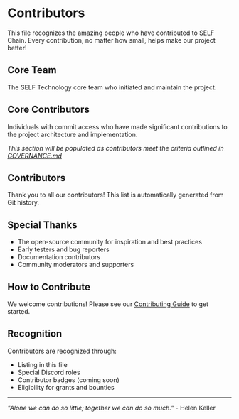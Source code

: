 # Contributors

This file recognizes the amazing people who have contributed to SELF Chain. Every contribution, no matter how small, helps make our project better!

## Core Team

The SELF Technology core team who initiated and maintain the project.

## Core Contributors

Individuals with commit access who have made significant contributions to the project architecture and implementation.

*This section will be populated as contributors meet the criteria outlined in [GOVERNANCE.md](GOVERNANCE.md)*

## Contributors

Thank you to all our contributors! This list is automatically generated from Git history.

<!-- ALL-CONTRIBUTORS-LIST:START - Do not remove or modify this section -->
<!-- This section will be automatically updated by all-contributors bot -->
<!-- ALL-CONTRIBUTORS-LIST:END -->

## Special Thanks

- The open-source community for inspiration and best practices
- Early testers and bug reporters
- Documentation contributors
- Community moderators and supporters

## How to Contribute

We welcome contributions! Please see our [Contributing Guide](CONTRIBUTING.md) to get started.

## Recognition

Contributors are recognized through:
- Listing in this file
- Special Discord roles
- Contributor badges (coming soon)
- Eligibility for grants and bounties

---

*"Alone we can do so little; together we can do so much."* - Helen Keller